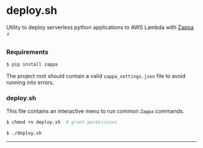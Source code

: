# deploy.sh

Utility to deploy serverless python applications to AWS Lambda with [Zappa](https://github.com/zappa/Zappa) :zap:

### Requirements 

```sh
$ pip install zappa
```

The project root should contain a valid `zappa_settings.json` file to avoid running into errors.

### deploy.sh

This file contains an interactive menu to run common `Zappa` commands.

```sh
$ chmod +x deploy.sh  # grant permissions
```

```sh
$ ./deploy.sh
```

<hr>
